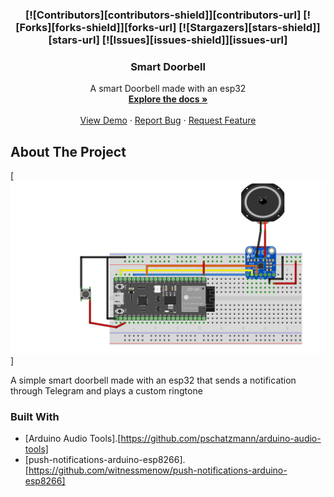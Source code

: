 <!-- Improved compatibility of back to top link: See: https://github.com/othneildrew/Best-README-Template/pull/73 -->
<a name="readme-top"></a>
<!--
*** Thanks for checking out the Best-README-Template. If you have a suggestion
*** that would make this better, please fork the repo and create a pull request
*** or simply open an issue with the tag "enhancement".
*** Don't forget to give the project a star!
*** Thanks again! Now go create something AMAZING! :D
-->



<!-- PROJECT SHIELDS -->
<!--
*** I'm using markdown "reference style" links for readability.
*** Reference links are enclosed in brackets [ ] instead of parentheses ( ).
*** See the bottom of this document for the declaration of the reference variables
*** for contributors-url, forks-url, etc. This is an optional, concise syntax you may use.
*** https://www.markdownguide.org/basic-syntax/#reference-style-links
-->
<h3 align="center">
  [![Contributors][contributors-shield]][contributors-url]
  [![Forks][forks-shield]][forks-url]
  [![Stargazers][stars-shield]][stars-url]
  [![Issues][issues-shield]][issues-url]
</div>


<!-- PROJECT LOGO -->

<h3 align="center">Smart Doorbell</h3>

  <p align="center">
    A smart Doorbell made with an esp32
    <br />
    <a href="https://github.com/SkillFLame/Smart-Doorbell"><strong>Explore the docs »</strong></a>
    <br />
    <br />
    <a href="#about-the-project">View Demo</a>
    ·
    <a href="https://github.com/SkillFlame/Smart-Doorbell/issues/new">Report Bug</a>
    ·
    <a href="https://github.com/SkillFlame/Smart-Doorbell/issues/new">Request Feature</a>
  </p>
</div>



<!-- ABOUT THE PROJECT -->
## About The Project

[![Product Name Screen Shot][product-screenshot]]

A simple smart doorbell made with an esp32 that sends a notification through Telegram and plays a custom ringtone



### Built With

* [Arduino Audio Tools].[https://github.com/pschatzmann/arduino-audio-tools]
* [push-notifications-arduino-esp8266].[https://github.com/witnessmenow/push-notifications-arduino-esp8266]



<!-- MARKDOWN LINKS & IMAGES -->
<!-- https://www.markdownguide.org/basic-syntax/#reference-style-links -->
[contributors-shield]: https://img.shields.io/github/contributors/SkillFLame/Smart-Doorbell.svg?style=for-the-badge
[contributors-url]: https://github.com/SkillFLame/Smart-Doorbell/graphs/contributors
[forks-shield]: https://img.shields.io/github/forks/SkillFLame/Smart-Doorbell.svg?style=for-the-badge
[forks-url]: https://github.com/SkillFLame/Smart-Doorbell/network/members
[stars-shield]: https://img.shields.io/github/stars/SkillFLame/Smart-Doorbell.svg?style=for-the-badge
[stars-url]: https://github.com/SkillFLame/Smart-Doorbell/stargazers
[issues-shield]: https://img.shields.io/github/issues/SkillFLame/Smart-Doorbell.svg?style=for-the-badge
[issues-url]: https://github.com/SkillFlame/Smart-Doorbell/issues/new
[product-screenshot]: images/screenshot.png
